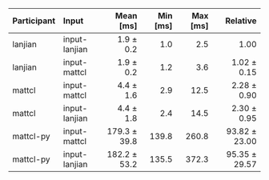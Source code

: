 | Participant | Input | Mean [ms] | Min [ms] | Max [ms] | Relative |
|:---|:---|---:|---:|---:|---:|
| lanjian | input-lanjian | 1.9 ± 0.2 | 1.0 | 2.5 | 1.00 |
| lanjian | input-mattcl | 1.9 ± 0.2 | 1.2 | 3.6 | 1.02 ± 0.15 |
| mattcl | input-mattcl | 4.4 ± 1.6 | 2.9 | 12.5 | 2.28 ± 0.90 |
| mattcl | input-lanjian | 4.4 ± 1.8 | 2.4 | 14.5 | 2.30 ± 0.95 |
| mattcl-py | input-mattcl | 179.3 ± 39.8 | 139.8 | 260.8 | 93.82 ± 23.00 |
| mattcl-py | input-lanjian | 182.2 ± 53.2 | 135.5 | 372.3 | 95.35 ± 29.57 |

